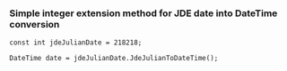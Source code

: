 ### Simple integer extension method for JDE date into DateTime conversion

`const int jdeJulianDate = 218218;  `

`DateTime date = jdeJulianDate.JdeJulianToDateTime();`
